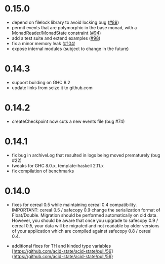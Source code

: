 0.15.0
======

 - depend on filelock library to avoid locking bug
   ([#89](https://github.com/acid-state/acid-state/issues/89))
 - permit events that are polymorphic in the base monad, with a MonadReader/MonadState constraint
   ([#94]((https://github.com/acid-state/acid-state/pull/56)))
 - add a test suite and extend examples
   ([#98](https://github.com/acid-state/acid-state/pull/98))
 - fix a minor memory leak
   ([#104](https://github.com/acid-state/acid-state/pull/104))
 - expose internal modules (subject to change in the future)

0.14.3
======

 - support building on GHC 8.2
 - update links from seize.it to github.com

0.14.2
======

 - createCheckpoint now cuts a new events file (bug #74)

0.14.1
======

 - fix bug in archiveLog that resulted in logs being moved prematurely (bug #22)
 - tweaks for GHC 8.0.x, template-haskell 2.11.x
 - fix compilation of benchmarks

0.14.0
======

 - fixes for cereal 0.5 while maintaining cereal 0.4
   compatibility. IMPORTANT: cereal 0.5 / safecopy 0.9 change the
   serialization format of Float/Double. Migration should be performed
   automatically on old data. However, you should be aware that once
   you upgrade to safecopy 0.9 / cereal 0.5, your data will be
   migrated and not readable by older versions of your application
   which are compiled against safecopy 0.8 / cereal 0.4.

 - additional fixes for TH and kinded type variables
   [https://github.com/acid-state/acid-state/pull/56](https://github.com/acid-state/acid-state/pull/56)
